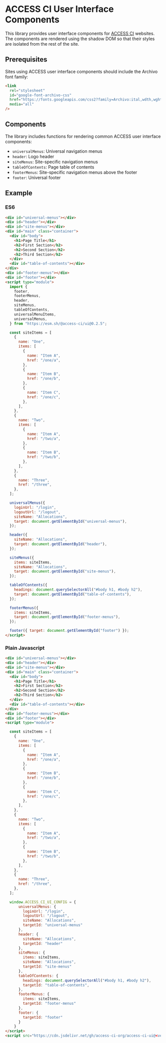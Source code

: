 # ACCESS CI User Interface Components

This library provides user interface components for [ACCESS CI](https://access-ci.org/)
websites. The components are rendered using the shadow DOM so that their styles are
isolated from the rest of the site.

## Prerequisites

Sites using ACCESS user interface components should include the Archivo font family:

```html
<link
  rel="stylesheet"
  id="google-font-archivo-css"
  href="https://fonts.googleapis.com/css2?family=Archivo:ital,wdth,wght@0,70,400;0,100,400;0,100,500;0,100,600;0,100,700;0,100,800;1,100,400&amp;display=swap"
  media="all"
/>
```

## Components

The library includes functions for rendering common ACCESS user interface components:

- `universalMenus`: Universal navigation menus
- `header`: Logo header
- `siteMenus`: Site-specific navigation menus
- `tableOfContents`: Page table of contents
- `footerMenus`: Site-specific navigation menus above the footer
- `footer`: Universal footer

## Example

### ES6
```html
<div id="universal-menus"></div>
<div id="header"></div>
<div id="site-menus"></div>
<div id="main" class="container">
  <div id="body">
    <h1>Page Title</h1>
    <h2>First Section</h2>
    <h2>Second Section</h2>
    <h2>Third Section</h2>
  </div>
  <div id="table-of-contents"></div>
</div>
<div id="footer-menus"></div>
<div id="footer"></div>
<script type="module">
  import {
    footer,
    footerMenus,
    header,
    siteMenus,
    tableOfContents,
    universalMenuItems,
    universalMenus,
  } from "https://esm.sh/@access-ci/ui@0.2.5";

  const siteItems = [
    {
      name: "One",
      items: [
        {
          name: "Item A",
          href: "/one/a",
        },
        {
          name: "Item B",
          href: "/one/b",
        },
        {
          name: "Item C",
          href: "/one/c",
        },
      ],
    },
    {
      name: "Two",
      items: [
        {
          name: "Item A",
          href: "/two/a",
        },
        {
          name: "Item B",
          href: "/two/b",
        },
      ],
    },
    {
      name: "Three",
      href: "/three",
    },
  ];

  universalMenus({
    loginUrl: "/login",
    logoutUrl: "/logout",
    siteName: "Allocations",
    target: document.getElementById("universal-menus"),
  });

  header({
    siteName: "Allocations",
    target: document.getElementById("header"),
  });

  siteMenus({
    items: siteItems,
    siteName: "Allocations",
    target: document.getElementById("site-menus"),
  });

  tableOfContents({
    headings: document.querySelectorAll("#body h1, #body h2"),
    target: document.getElementById("table-of-contents"),
  });

  footerMenus({
    items: siteItems,
    target: document.getElementById("footer-menus"),
  });

  footer({ target: document.getElementById("footer") });
</script>
```

### Plain Javascript
```html
<div id="universal-menus"></div>
<div id="header"></div>
<div id="site-menus"></div>
<div id="main" class="container">
  <div id="body">
    <h1>Page Title</h1>
    <h2>First Section</h2>
    <h2>Second Section</h2>
    <h2>Third Section</h2>
  </div>
  <div id="table-of-contents"></div>
</div>
<div id="footer-menus"></div>
<div id="footer"></div>
<script type="module">

  const siteItems = [
    {
      name: "One",
      items: [
        {
          name: "Item A",
          href: "/one/a",
        },
        {
          name: "Item B",
          href: "/one/b",
        },
        {
          name: "Item C",
          href: "/one/c",
        },
      ],
    },
    {
      name: "Two",
      items: [
        {
          name: "Item A",
          href: "/two/a",
        },
        {
          name: "Item B",
          href: "/two/b",
        },
      ],
    },
    {
      name: "Three",
      href: "/three",
    },
  ];

  window.ACCESS_CI_UI_CONFIG = {
      universalMenus: {
        loginUrl: "/login",
        logoutUrl: "/logout",
        siteName: "Allocations",
        targetId: "universal-menus"
      },
      header: {
        siteName: "Allocations",
        targetId: "header"
      },
      siteMenus: {
        items: siteItems,
        siteName: "Allocations",
        targetId: "site-menus"
      },
      tableOfContents: {
        headings: document.querySelectorAll("#body h1, #body h2"),
        targetId: "table-of-contents",
      },
      footerMenus: {
        items: siteItems,
        targetId: "footer-menus"
      },
      footer: {
        targetId: "footer"
      }
    }
</script>
<script src="https://cdn.jsdelivr.net/gh/access-ci-org/access-ci-ui@<version>/dist/access-ci-ui.esbuild.js"></script>
```
